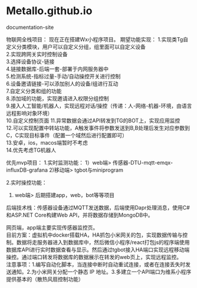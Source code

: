 # Metallo.github.io
documentation-site


物联网全栈项目： 现在正在搭建Wx小程序项目。 期望功能实现：
1.实现类Tg自定义分类模块，用户可以自定义分组，组里面可以自定义设备  
2.实现跨网关实时控制设备  
3.选择设备协议-链接  
4.链接数据库-后端一套-部署于内网服务器中  
5.检测系统-指标过量-手动/自动操控开关进行控制  
6.设备邀请链接-可以添加别人的设备/组进行互动  
7.自定义分类和组的功能  
8.添加域的功能，实现邀请进入权限分组控制   
9.接入人工智能/机器人，实现远程对话/操控（传递：人-网络-机器-环境，由语言远程影响对象环境）   
10.自定义控制页面 11.异常数据会通过API转发到TG的BOT上，实现应用监控  
12.可以实现配置中转站功能，A触发事件将参数发送到B,B处理后发生对应参数到C，C实现目标事件（配置一个域然后进行配置即可）   
13.安卓，ios，macos端暂时不考虑   
14.优先考虑TG机器人  

优先mvp项目：
1.实时监测功能：
1）web端> 传感器-DTU-mqtt-emqx-influxDB-grafana
2)移动端> tgbot与miniprogram

2.实时操控功能：
1) web端> 
后期搭建app，web，bot等等项目
  
后端技术栈：传感器设备通过MQTT发送数据，后端使用Dapr处理消息，使用C#和ASP.NET Core构建Web API，并将数据存储到MongoDB中。
  
网页端，app端主要实现传感器监控页。  
目前方案：虚拟机中docker搭载HA，HA抓包小米网关的包，实现数据传输与控制。数据将走服务器进入到数据库中，然后微信小程序/react打包js的程序端使用数据库API进行实时数据查看与显示。然后通过tgbot接入HA端口实现远程移动端操控。通过端口转发将数据库的数据展示在转发的web页上，实现远程监控。  
注意事项：1.编写自动化脚本，当连接中断时自动重试连接，或者在连接丢失时发送通知。2.为小米网关分配一个静态 IP 地址。3.多建立一个API端口为维系小程序提供基本的（散热风扇控制功能）
  
